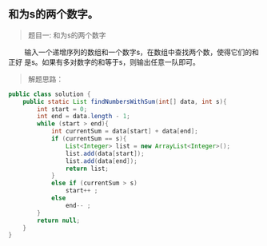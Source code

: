 <link href="markdown.css" rel="stylesheet"></link>

## 和为s的两个数字。
> 题目一: 和为s的两个数字
   
&emsp;&emsp; 输入一个递增序列的数组和一个数字s，在数组中查找两个数，使得它们的和正好
是s。如果有多对数字的和等于s，则输出任意一队即可。
> 解题思路：     

```java
public class solution {
    public static List findNumbersWithSum(int[] data, int s){
        int start = 0;
        int end = data.length - 1;
        while (start > end){
            int currentSum = data[start] + data[end];
            if (currentSum == s){
                List<Integer> list = new ArrayList<Integer>();
                list.add(data[start]);
                list.add(data[end]);
                return list;
            }
            else if (currentSum > s)
                start++ ;
            else
                end-- ;
        }
        return null;
    }
}
```



